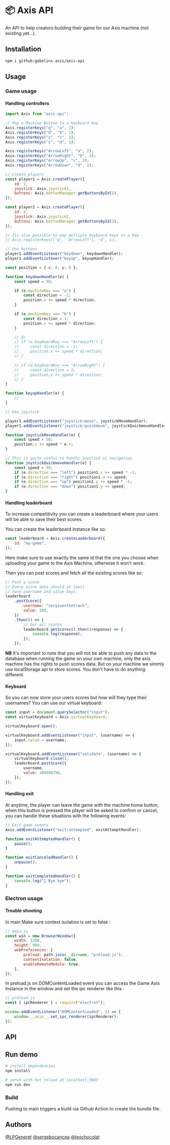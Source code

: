 # 📦️ Axis API

An API to help creators building their game for our Axis machine (not existing yet...).

## Installation

```bash
npm i github:gobelins-axis/axis-api
```

## Usage

### Game usage

#### Handling controllers

```js
import Axis from "axis-api";

// Map a Machine Button to a Keyboard Key
Axis.registerKeys("q", "a", 1);
Axis.registerKeys("d", "b", 1);
Axis.registerKeys("z", "c", 1);
Axis.registerKeys("s", "d", 1);

Axis.registerKeys("ArrowLeft", "a", 2);
Axis.registerKeys("ArrowRight", "b", 2);
Axis.registerKeys("ArrowUp", "c", 2);
Axis.registerKeys("ArrowDown", "d", 2);

// Create players
const player1 = Axis.createPlayer({
    id: 1,
    joystick: Axis.joystick1,
    buttons: Axis.buttonManager.getButtonsById(1),
});

const player2 = Axis.createPlayer({
    id: 2,
    joystick: Axis.joystick2,
    buttons: Axis.buttonManager.getButtonsById(2),
});

// Its also possible to map multiple keyboard keys to a key
// Axis.registerKeys(['q', 'ArrowLeft'], 'd', 1);

// Use buttons
player1.addEventListener("keydown", keydownHandler);
player1.addEventListener("keyup", keyupHandler);

const position = { x: 0, y: 0 };

function keydownHandler(e) {
    const speed = 50;

    if (e.machineKey === "a") {
        const direction = -1;
        position.x += speed * direction;
    }

    if (e.machineKey === "b") {
        const direction = 1;
        position.x += speed * direction;
    }

    // Or
    // if (e.keyboardKey === "ArrowLeft") {
    //     const direction = -1;
    //     position.x += speed * direction;
    // }

    // if (e.keyboardKey === "ArrowRight") {
    //     const direction = 1;
    //     position.x += speed * direction;
    // }
}

function keyupHandler(e) {
    //
}

// Use joystick

player1.addEventListener("joystick:move", joystickMoveHandler);
player1.addEventListener("joystick:quickmove", joystickQuickmoveHandler);

function joystickMoveHandler(e) {
    const speed = 50;
    position.x += speed * e.x;
}

// This is quite useful to handle joystick ui navigation
function joystickQuickmoveHandler(e) {
    const speed = 50;
    if (e.direction === "left") position1.x += speed * -1;
    if (e.direction === "right") position1.x += speed;
    if (e.direction === "up") position1.y += speed * -1;
    if (e.direction === "down") position1.y += speed;
}
```

#### Handling leaderboard

To increase competitivity you can create a leaderboard where your users will be able to save their best scores.

You can create the leaderboard instance like so:

```js
const leaderboard = Axis.createLeaderboard({
    id: "my-game",
});
```

Here make sure to use exactly the same id that the one you choose when uploading your game to the Axis Machine, otherwise it won't work.

Then you can post scores and fetch all the existing scores like so:

```js
// Post a score
// Every score data should at least
// have username and value keys
leaderboard
    .postScore({
        username: "sergiuonthetrack",
        value: 100,
    })
    .then(() => {
        // Get all scores
        leaderboard.getScores().then((response) => {
            console.log(response);
        });
    });
```

**NB**
It's important to note that you will not be able to push any data to the database when running the game on your own machine, only the axis machine has the rights to push scores data. But on your machine we simmly use localStorage api to store scores. You don't have to do anything different.

#### Keyboard

So you can now store your users scores but how will they type their usernames?
You can use our virtual keyboard:

```js
const input = document.querySelector("input");
const virtualKeyboard = Axis.virtualKeyboard;

virtualKeyboard.open();

virtualKeyboard.addEventListener("input", (username) => {
    input.value = username;
});

virtualKeyboard.addEventListener("validate", (username) => {
    virtualKeyboard.close();
    leaderboard.postScore({
        username,
        value: 100098796,
    });
});
```

#### Handling exit

At anytime, the player can leave the game with the machine home button,
when this button is pressed the player will be asked to confirm or cancel,
you can handle these situations with the following events:

```js
// Exit game events
Axis.addEventListener("exit:attempted", exitAttemptHandler);

function exitAttemptedHandler() {
    pause();
}

function exitCanceledHandler() {
    unpause();
}

function exitCompletedHandler() {
    console.log("👋 Bye bye");
}
```

### Electron usage

#### Trouble shooting

In main Make sure context isolation is set to false :

```js
// main.js
const win = new BrowserWindow({
    width: 1200,
    height: 900,
    webPreferences: {
        preload: path.join(__dirname, "preload.js"),
        contextIsolation: false,
        enableRemoteModule: true,
    },
});
```

In preload.js on DOMContentLoaded event you can access the Game Axis Instance in the window and set the ipc renderer like this :

```js
// preload.js
const { ipcRenderer } = require("electron");

window.addEventListener("DOMContentLoaded", () => {
    window.__axis__.set_ipc_renderer(ipcRenderer);
});
```

## API

## Run demo

```bash
# install dependencies
npm install

# serve with hot reload at localhost:3003
npm run dev
```

### Build

Pushing to main triggers a build via Github Action to create the bundle file.

## Authors

[@LPGeneret](https://twitter.com/LPGeneret)
[@sergebocancea](https://twitter.com/sergebocancea)
[@leochocolat](https://twitter.com/leochocolat)
